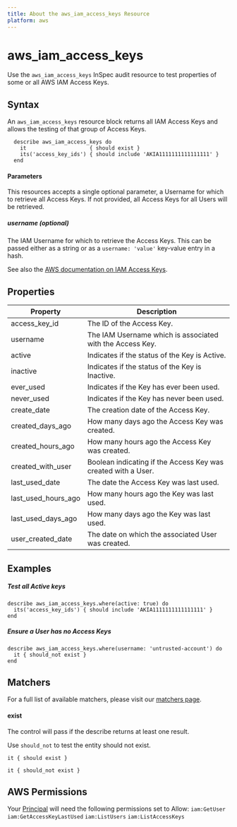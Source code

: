 ```yaml
---
title: About the aws_iam_access_keys Resource
platform: aws
---
```


# aws\_iam\_access\_keys

Use the `aws_iam_access_keys` InSpec audit resource to test properties of some or all AWS IAM Access Keys.

## Syntax

An `aws_iam_access_keys` resource block returns all IAM Access Keys and allows the testing of that group of Access Keys.

      describe aws_iam_access_keys do
        it                    { should exist }
        its('access_key_ids') { should include 'AKIA1111111111111111' }
      end

#### Parameters

This resources accepts a single optional parameter, a Username for which to retrieve all Access Keys.
If not provided, all Access Keys for all Users will be retrieved.

##### username _(optional)_

The IAM Username for which to retrieve the Access Keys.
This can be passed either as a string or as a `username: 'value'` key-value entry in a hash.

See also the [AWS documentation on IAM Access Keys](https://docs.aws.amazon.com/IAM/latest/UserGuide/id_credentials_access-keys.html).

## Properties

| Property            | Description|
| ---                 | --- |
| access_key_id       | The ID of the Access Key. |
| username            | The IAM Username which is associated with the Access Key. |
| active              | Indicates if the status of the Key is Active.
| inactive            | Indicates if the status of the Key is Inactive.
| ever_used           | Indicates if the Key has ever been used.
| never_used          | Indicates if the Key has never been used.
| create_date         | The creation date of the Access Key. |
| created_days_ago    | How many days ago the Access Key was created.
| created_hours_ago   | How many hours ago the Access Key was created.
| created_with_user   | Boolean indicating if the Access Key was created with a User.
| last_used_date      | The date the Access Key was last used.
| last_used_hours_ago | How many hours ago the Key was last used.
| last_used_days_ago  | How many days ago the Key was last used.
| user_created_date   | The date on which the associated User was created.

## Examples

##### Test all Active keys
    describe aws_iam_access_keys.where(active: true) do
      its('access_key_ids') { should include 'AKIA1111111111111111' }
    end

##### Ensure a User has no Access Keys
    describe aws_iam_access_keys.where(username: 'untrusted-account') do
      it { should_not exist }
    end

## Matchers

For a full list of available matchers, please visit our [matchers page](https://www.inspec.io/docs/reference/matchers/).

#### exist

The control will pass if the describe returns at least one result.

Use `should_not` to test the entity should not exist.

    it { should exist }
 
    it { should_not exist }
    
## AWS Permissions

Your [Principal](https://docs.aws.amazon.com/IAM/latest/UserGuide/intro-structure.html#intro-structure-principal) will need the following permissions set to Allow: 
`iam:GetUser` 
`iam:GetAccessKeyLastUsed` 
`iam:ListUsers` 
`iam:ListAccessKeys` 
